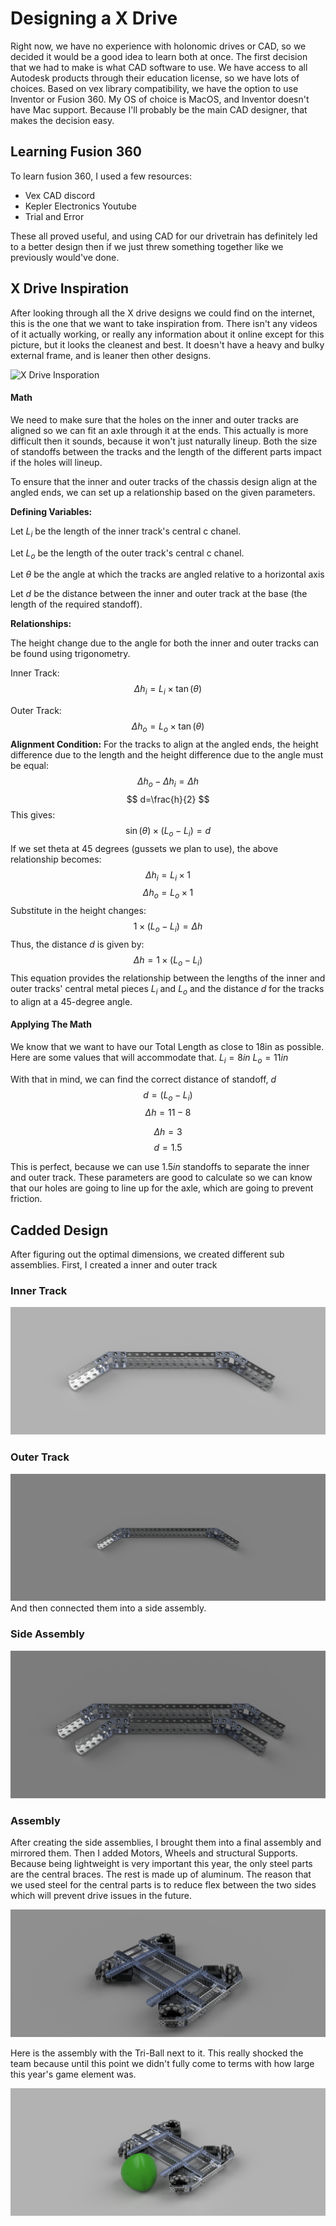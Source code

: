 # Designing a X Drive

Right now, we have no experience with holonomic drives or CAD, so we decided it would be a good idea to learn both at once. The first decision that we had to make is what CAD software to use. We have access to all Autodesk products through their education license, so we have lots of choices. Based on vex library compatibility, we have the option to use Inventor or Fusion 360. My OS of choice is MacOS, and Inventor doesn't have Mac support. Because I'll probably be the main CAD designer, that makes the decision easy. 

## Learning Fusion 360

To learn fusion 360, I used a few resources:

- Vex CAD discord
- Kepler Electronics Youtube
- Trial and Error

These all proved useful, and using CAD for our drivetrain has definitely led to a better design then if we just threw something together like we previously would've done. 

## X Drive Inspiration
After looking through all the X drive designs we could find on the internet, this is the one that we want to take inspiration from. There isn't any videos of it actually working, or really any information about it online except for this picture, but it looks the cleanest and best. It doesn't have a heavy and bulky external frame, and is leaner then other designs. 

![X Drive Insporation](images/XDriveDesignInspo.png)


#### Math

We need to make sure that the holes on the inner and outer tracks are aligned so we can fit an axle through it at the ends. This actually is more difficult then it sounds, because it won't just naturally lineup. Both the size of standoffs between the tracks and the length of the different parts impact if the holes will lineup. 

To ensure that the inner and outer tracks of the chassis design align at the angled ends, we can set up a relationship based on the given parameters.  

**Defining Variables:**

Let $L_i$ be the length of the inner track's central c chanel. 

Let $L_o$ be the length of the outer track's central c chanel.

Let $\theta$  be the angle at which the tracks are angled relative to a horizontal axis

Let $d$  be the distance between the inner and outer track at the base (the length of the required standoff). 

**Relationships:**

The height change due to the angle for both the inner and outer tracks can be found using trigonometry.  

Inner Track:$$ \Delta h_i = L_i \times \tan(\theta) $$

Outer Track: $$ \Delta h_o = L_o \times \tan(\theta) $$
**Alignment Condition:**
For the tracks to align at the angled ends, the height difference due to the length and the height difference due to the angle must be equal:  $$ \Delta h_o - \Delta h_i = \Delta h $$ $$
d=\frac{h}{2}
$$
This gives:  $$ \sin(\theta) \times (L_o - L_i) = d $$  If we set theta at 45 degrees (gussets we plan to use), the above relationship becomes:  $$ \Delta h_i = L_i \times 1 $$ $$ \Delta h_o = L_o \times 1 $$  Substitute in the height changes:  $$ 1 \times (L_o - L_i) = \Delta h $$  Thus, the distance $d$ is given by:  $$ \Delta h = 1 \times (L_o - L_i) $$ This equation provides the relationship between the lengths of the inner and outer tracks' central metal pieces $L_i$ and $L_o$ and the distance $d$ for the tracks to align at a 45-degree angle.  

#### Applying The Math
We know that we want to have our Total Length as close to 18in as possible. Here are some values that will accommodate that. 
$L_i=8 in$
$L_o=11in$

With that in mind, we can find the correct distance of standoff, $d$
$$
 d = (L_o - L_i)
 $$
 $$
 \Delta h = 11 - 8
$$

$$
 \Delta h = 3
$$
$$
d=1.5
$$

This is perfect, because we can use $1.5in$ standoffs to separate the inner and outer track. These parameters are good to calculate so we can know that our holes are going to line up for the axle, which are going to prevent friction. 
## Cadded Design
After figuring out the optimal dimensions, we created different sub assemblies. First, I created a inner and outer track

### Inner Track

![Small Bar](images/XDriveSmallBar.jpeg)

### Outer Track

![](images/XDriveLargeBar.jpeg)
And then connected them into a side assembly. 

### Side Assembly

![](images/XDriveSideAssemblyIsometric.jpeg)

### Assembly
After creating the side assemblies, I brought them into a final assembly and mirrored them. Then I added Motors, Wheels and structural Supports. Because being lightweight is very important this year, the only steel parts are the central braces. The rest is made up of aluminum. The reason that we used steel for the central parts is to reduce flex between the two sides which will prevent drive issues in the future.  

![Assembled Drivetrain](images/XDriveAssembly.jpeg)

Here is the assembly with the Tri-Ball next to it. This really shocked the team because until this point we didn't fully come to terms with how large this year's game element was. 

![](images/XDriveAssemblyBall.jpeg)

